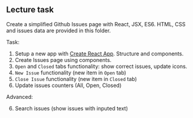 ## Lecture task

Create a simplified Github Issues page with React, JSX, ES6.
HTML, CSS and issues data are provided in this folder.

Task:

1. Setup a new app with [Create React App](https://github.com/facebookincubator/create-react-app). Structure and components.
2. Create Issues page using components.
3. `Open` and `Closed` tabs functionality: show correct issues, update icons.
4. `New Issue` functionality (new item in `Open` tab)
5. `Close Issue` functionality (new item in `Closed` tab)
6. Update issues counters (All, Open, Closed)

Advanced:

6. Search issues (show issues with inputed text)

